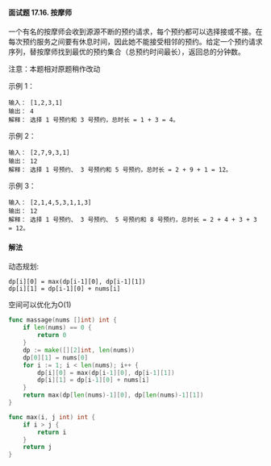#### 面试题 17.16. 按摩师
一个有名的按摩师会收到源源不断的预约请求，每个预约都可以选择接或不接。在每次预约服务之间要有休息时间，因此她不能接受相邻的预约。给定一个预约请求序列，替按摩师找到最优的预约集合（总预约时间最长），返回总的分钟数。

注意：本题相对原题稍作改动

示例 1：
```
输入： [1,2,3,1]
输出： 4
解释： 选择 1 号预约和 3 号预约，总时长 = 1 + 3 = 4。
```
示例 2：
```
输入： [2,7,9,3,1]
输出： 12
解释： 选择 1 号预约、 3 号预约和 5 号预约，总时长 = 2 + 9 + 1 = 12。
```
示例 3：
```
输入： [2,1,4,5,3,1,1,3]
输出： 12
解释： 选择 1 号预约、 3 号预约、 5 号预约和 8 号预约，总时长 = 2 + 4 + 3 + 3 = 12。
```

#### 解法
动态规划: 
```
dp[i][0] = max(dp[i-1][0], dp[i-1][1])
dp[i][1] = dp[i-1][0] + nums[i]
```
空间可以优化为O(1)
```go
func massage(nums []int) int {
    if len(nums) == 0 {
        return 0
    }
    dp := make([][2]int, len(nums))
    dp[0][1] = nums[0]
    for i := 1; i < len(nums); i++ {
        dp[i][0] = max(dp[i-1][0], dp[i-1][1])
        dp[i][1] = dp[i-1][0] + nums[i]
    }
    return max(dp[len(nums)-1][0], dp[len(nums)-1][1])
}

func max(i, j int) int {
    if i > j {
        return i
    }
    return j
}
```
